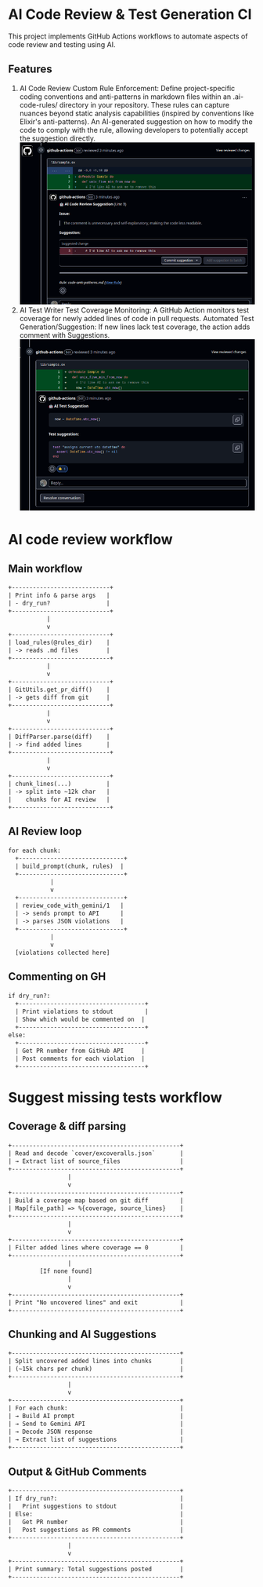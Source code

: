 # AI Code Review & Test Generation CI

This project implements GitHub Actions workflows to automate aspects of code review and testing using AI.

## Features

1. AI Code Review
   Custom Rule Enforcement: Define project-specific coding conventions and anti-patterns in markdown files within an .ai-code-rules/ directory in your repository. These rules can capture nuances beyond static analysis capabilities (inspired by conventions like Elixir's anti-patterns).
   An AI-generated suggestion on how to modify the code to comply with the rule, allowing developers to potentially accept the suggestion directly.
   ![AI code review](code_review.png)
2. AI Test Writer
   Test Coverage Monitoring: A GitHub Action monitors test coverage for newly added lines of code in pull requests.
   Automated Test Generation/Suggestion: If new lines lack test coverage, the action adds comment with Suggestions.
   ![AI test suggestion](test_suggestion.png)

# AI code review workflow

## Main workflow

```
+----------------------------+
| Print info & parse args   |
| - dry_run?                |
+----------------------------+
           |
           v
+----------------------------+
| load_rules(@rules_dir)    |
| -> reads .md files        |
+----------------------------+
           |
           v
+----------------------------+
| GitUtils.get_pr_diff()    |
| -> gets diff from git     |
+----------------------------+
           |
           v
+----------------------------+
| DiffParser.parse(diff)    |
| -> find added lines       |
+----------------------------+
           |
           v
+----------------------------+
| chunk_lines(...)          |
| -> split into ~12k char   |
|    chunks for AI review   |
+----------------------------+

```

## AI Review loop

```
for each chunk:
  +------------------------------+
  | build_prompt(chunk, rules)  |
  +------------------------------+
            |
            v
  +------------------------------+
  | review_code_with_gemini/1   |
  | -> sends prompt to API      |
  | -> parses JSON violations   |
  +------------------------------+
            |
            v
  [violations collected here]

```

## Commenting on GH

```
if dry_run?:
  +------------------------------------+
  | Print violations to stdout         |
  | Show which would be commented on  |
  +------------------------------------+
else:
  +------------------------------------+
  | Get PR number from GitHub API     |
  | Post comments for each violation  |
  +------------------------------------+

```

# Suggest missing tests workflow

## Coverage & diff parsing

```
+------------------------------------------------+
| Read and decode `cover/excoveralls.json`       |
| → Extract list of source_files                 |
+------------------------------------------------+
                 |
                 v
+------------------------------------------------+
| Build a coverage map based on git diff         |
| Map[file_path] => %{coverage, source_lines}    |
+------------------------------------------------+
                 |
                 v
+------------------------------------------------+
| Filter added lines where coverage == 0         |
+------------------------------------------------+
                 |
         [If none found]
                 |
                 v
+------------------------------------------------+
| Print "No uncovered lines" and exit            |
+------------------------------------------------+

```

## Chunking and AI Suggestions

```
+------------------------------------------------+
| Split uncovered added lines into chunks        |
| (~15k chars per chunk)                         |
+------------------------------------------------+
                 |
                 v
+------------------------------------------------+
| For each chunk:                                |
| → Build AI prompt                              |
| → Send to Gemini API                           |
| → Decode JSON response                         |
| → Extract list of suggestions                  |
+------------------------------------------------+
```

## Output & GitHub Comments

```
+------------------------------------------------+
| If dry_run?:                                   |
|   Print suggestions to stdout                  |
| Else:                                          |
|   Get PR number                                |
|   Post suggestions as PR comments              |
+------------------------------------------------+
                 |
                 v
+------------------------------------------------+
| Print summary: Total suggestions posted        |
+------------------------------------------------+
```
